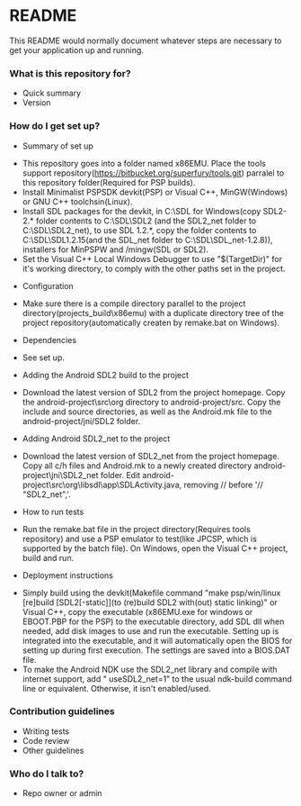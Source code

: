 # README #

This README would normally document whatever steps are necessary to get your application up and running.

### What is this repository for? ###

* Quick summary
* Version

### How do I get set up? ###

* Summary of set up
- This repository goes into a folder named x86EMU. Place the tools support repository(https://bitbucket.org/superfury/tools.git) parralel to this repository folder(Required for PSP builds).
- Install Minimalist PSPSDK devkit(PSP) or Visual C++, MinGW(Windows) or GNU C++ toolchsin(Linux).
- Install SDL packages for the devkit, in C:\SDL for Windows(copy SDL2-2.* folder contents to C:\SDL\SDL2 (and the SDL2_net folder to C:\SDL\SDL2_net), to use SDL 1.2.*, copy the folder contents to C:\SDL\SDL1.2.15(and the SDL_net folder to C:\SDL\SDL_net-1.2.8)), installers for MinPSPW and /mingw(SDL or SDL2).
- Set the Visual C++ Local Windows Debugger to use "$(TargetDir)" for it's working directory, to comply with the other paths set in the project.

* Configuration
- Make sure there is a compile directory parallel to the project directory(projects_build\x86emu) with a duplicate directory tree of the project repository(automatically createn by remake.bat on Windows).
* Dependencies
- See set up.
* Adding the Android SDL2 build to the project
- Download the latest version of SDL2 from the project homepage. Copy the android-project\src\org directory to android-project/src. Copy the include and source directories, as well as the Android.mk file to the android-project/jni/SDL2 folder.
* Adding Android SDL2_net to the project
- Download the latest version of SDL2_net from the project homepage. Copy all c/h files and Android.mk to a newly created directory android-project\jni\SDL2_net folder. Edit android-project\src\org\libsdl\app\SDLActivity.java, removing // before '// "SDL2_net",'.
* How to run tests
- Run the remake.bat file in the project directory(Requires tools repository) and use a PSP emulator to test(like JPCSP, which is supported by the batch file). On Windows, open the Visual C++ project, build and run.
* Deployment instructions
- Simply build using the devkit(Makefile command "make psp/win/linux [re]build [SDL2[-static]](to (re)build SDL2 with(out) static linking)" or Visual C++, copy the executable (x86EMU.exe for windows or EBOOT.PBP for the PSP) to the executable directory, add SDL dll when needed, add disk images to use and run the executable. Setting up is integrated into the executable, and it will automatically open the BIOS for setting up during first execution. The settings are saved into a BIOS.DAT file.
- To make the Android NDK use the SDL2_net library and compile with internet support, add " useSDL2_net=1" to the usual ndk-build command line or equivalent. Otherwise, it isn't enabled/used.

### Contribution guidelines ###

* Writing tests
* Code review
* Other guidelines

### Who do I talk to? ###

* Repo owner or admin